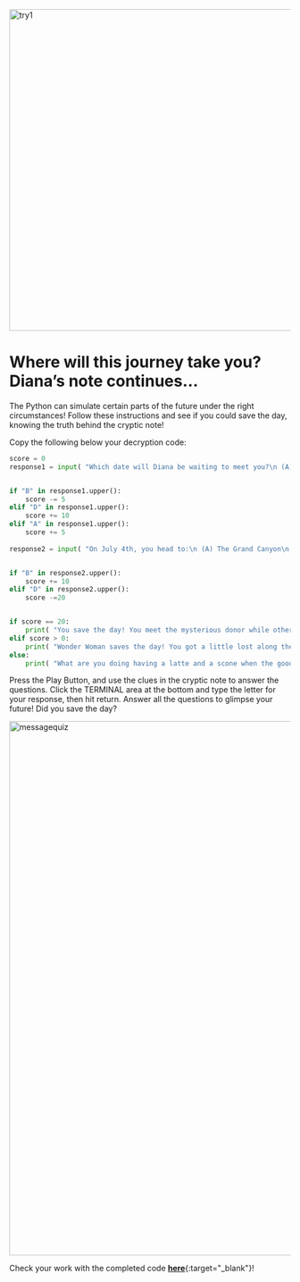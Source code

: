 <img width="576" alt="try1" src="https://user-images.githubusercontent.com/12758612/85893967-b5296880-b7a8-11ea-9c5a-0b5fbf4876a6.png">

# Where will this journey take you? Diana’s note continues… 

The Python can simulate certain parts of the future under the right circumstances! Follow these instructions and see if you could save the day, knowing the truth behind the cryptic note!

Copy the following below your decryption code:
```python
score = 0
response1 = input( "Which date will Diana be waiting to meet you?\n (A) Jan 4, 1984\n (B) Dec 4, 1984\n (C) Feb 4, 1984\n (D) Jul 4, 1984\n" )


if "B" in response1.upper():
    score -= 5
elif "D" in response1.upper():
    score += 10
elif "A" in response1.upper():
    score += 5
    
response2 = input( "On July 4th, you head to:\n (A) The Grand Canyon\n (B) The White House\n (C) The Empire State Building\n (D) The corner coffee shop (with a nagging feeling that there was something special about today)\n" )


if "B" in response2.upper():
    score += 10
elif "D" in response2.upper():
    score -=20


if score == 20: 
    print( "You save the day! You meet the mysterious donor while others learn about the behavior of the\n\"pecan\" at its keeper talk. The donor reveals the amulet's true power and how to use it for\ngood, letting you save the good citizens of Themyscira from the latest threat!" )
elif score > 0:
    print( "Wonder Woman saves the day! You got a little lost along the way, but luckily Wonder Woman\nwas able figure out the truth behind the note in time. She meets the mysterious donor, who\nreveals the amulet's true power and how to use it for good. You arrive in time to see\nWonder Woman save the good citizens of Themyscira from the latest threat!" )
else: 
    print( "What are you doing having a latte and a scone when the good citizens of Themyscira are under attack?!")
```

Press the Play Button, and use the clues in the cryptic note to answer the questions. Click the TERMINAL area at the bottom and type the letter for your response, then hit return. Answer all the questions to glimpse your future! Did you save the day?

<img width="957" alt="messagequiz" src="https://user-images.githubusercontent.com/12758612/85894863-61b81a00-b7aa-11ea-8f3c-19e9732cff9d.png">


Check your work with the completed code [**here**](https://github.com/microsoft/WW84-Python-Lessons/blob/master/decrypt.py){:target="_blank"}!
